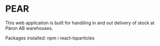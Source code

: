 # PEAR

This web application is built for handiling in and out delivery of stock at Päron AB warehouses. 


Packages installed: 
npm i react-tsparticles
